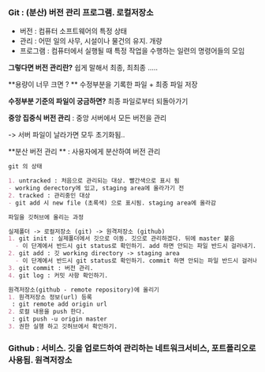 ### Git : (분산) 버전 관리 프로그램. 로컬저장소 ###

- 버전 : 컴퓨터 소프트웨어의 특정 상태
- 관리 : 어떤 일의 사무, 시설이나 물건의 유지. 개량
- 프로그램 : 컴퓨터에서 실행될 때 특정 작업을 수행하는 일련의 명령어들의 모임

**그렇다면 버전 관리란?**  쉽게 말해서 최종, 최최종 ..... 

**용량이 너무 크면 ? ** 수정부분을 기록한 파일 + 최종 파일 저장

**수정부분 기준의 파일이 궁금하면?** 최종 파일로부터 되돌아가기



**중앙 집중식 버전 관리** : 중앙 서버에서 모든 버전을 관리

-> 서버 파일이 날라가면 모두 초기화됨..

**분산 버전 관리 ** : 사용자에게 분산하여 버전 관리

```markdown
git 의 상태

1. untracked : 처음으로 관리되는 대상. 빨간색으로 표시 됨
- working derectory에 있고, staging area에 올라가기 전
2. tracked : 관리중인 대상
- git add 시 new file (초록색) 으로 표시됨. staging area에 올라감
```



```markdown
파일을 깃허브에 올리는 과정

실제폴더 -> 로컬저장소 (git) -> 원격저장소 (github)
1. git init : 실제폴더에서 깃으로 이동. 깃으로 관리하겠다. 뒤에 master 붙음
  - 이 단계에서 반드시 git status로 확인하기. add 하면 안되는 파일 반드시 걸러내기.
2. git add : 깃 working directory -> staging area 
  - 이 단계에서 반드시 git status로 확인하기. commit 하면 안되는 파일 반드시 걸러내기.
3. git commit : 버전 관리.
4. git log : 커밋 사항 확인하기.

원격저장소(github - remote repository)에 올리기
1. 원격저장소 정보(url) 등록
 : git remote add origin url
2. 로컬 내용을 push 한다.
 : git push -u origin master
3. 권한 실행 하고 깃허브에서 확인하기.
```



### Github  : 서비스. 깃을 업로드하여 관리하는 네트워크서비스, 포트폴리오로 사용됨. 원격저장소


